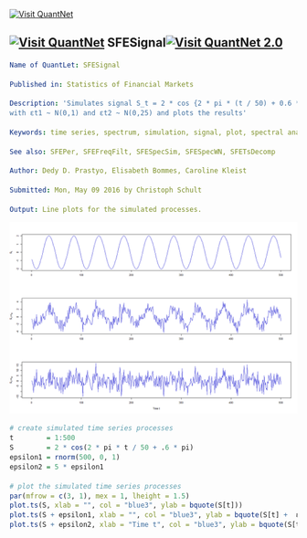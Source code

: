 
[<img src="https://github.com/QuantLet/Styleguide-and-FAQ/blob/master/pictures/banner.png" width="880" alt="Visit QuantNet">](http://quantlet.de/index.php?p=info)

## [<img src="https://github.com/QuantLet/Styleguide-and-Validation-procedure/blob/master/pictures/qloqo.png" alt="Visit QuantNet">](http://quantlet.de/) **SFESignal**[<img src="https://github.com/QuantLet/Styleguide-and-Validation-procedure/blob/master/pictures/QN2.png" width="60" alt="Visit QuantNet 2.0">](http://quantlet.de/d3/ia)

```yaml
Name of QuantLet: SFESignal

Published in: Statistics of Financial Markets

Description: 'Simulates signal S_t = 2 * cos {2 * pi * (t / 50) + 0.6 * pi}, 
with εt1 ~ N(0,1) and εt2 ~ N(0,25) and plots the results'

Keywords: time series, spectrum, simulation, signal, plot, spectral analysis

See also: SFEPer, SFEFreqFilt, SFESpecSim, SFESpecWN, SFETsDecomp

Author: Dedy D. Prastyo, Elisabeth Bommes, Caroline Kleist

Submitted: Mon, May 09 2016 by Christoph Schult

Output: Line plots for the simulated processes.

```

![Picture1](SignalSim.png)

```r
# create simulated time series processes
t        = 1:500
S        = 2 * cos(2 * pi * t / 50 + .6 * pi)
epsilon1 = rnorm(500, 0, 1)
epsilon2 = 5 * epsilon1

# plot the simulated time series processes
par(mfrow = c(3, 1), mex = 1, lheight = 1.5)
plot.ts(S, xlab = "", col = "blue3", ylab = bquote(S[t]))
plot.ts(S + epsilon1, xlab = "", col = "blue3", ylab = bquote(S[t] +  εt1))
plot.ts(S + epsilon2, xlab = "Time t", col = "blue3", ylab = bquote(S[t] +  εt1))
```
